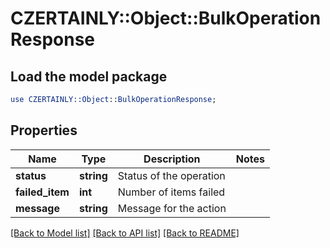 # CZERTAINLY::Object::BulkOperationResponse

## Load the model package
```perl
use CZERTAINLY::Object::BulkOperationResponse;
```

## Properties
Name | Type | Description | Notes
------------ | ------------- | ------------- | -------------
**status** | **string** | Status of the operation | 
**failed_item** | **int** | Number of items failed | 
**message** | **string** | Message for the action | 

[[Back to Model list]](../README.md#documentation-for-models) [[Back to API list]](../README.md#documentation-for-api-endpoints) [[Back to README]](../README.md)


